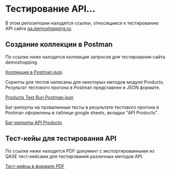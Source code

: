 # Тестирование API...

В этом репозитории находятся ссылки, относящиеся к тестированию API сайта [qa.demoshopping.ru](https://qa.demoshopping.ru/). 

## Создание коллекции в Postman
По ссылке ниже находится коллекция запросов для тестирования сайта demoshopping. 
</br>

[Коллекция в Postman.json](https://github.com/user-attachments/files/19816476/DemoShopping.postman_collection.v1.json)


Скрипты для тестов написаны для некоторых методов модуля Products. Результат тестового прогона в Postman представлен в JSON формате.
</br>

[Products Test Run Postman.json](https://github.com/user-attachments/files/19816484/Products.v1.json)

Баг-репорты на проваленные тесты в результате тестового прогона в Postman оформлены в таблице google sheets, вкладка "API Products".
</br>

[Баг-репорты API Products](https://docs.google.com/spreadsheets/d/1O1KP0rok2-2D1IU6N4IQIR8fVpAH1MGfOr3ZuuuwA0M/edit?usp=sharing)

## Тест-кейы для тестирования API
По ссылке ниже находится PDF-документ с экспортированными из QASE тест-кейсами для тестирования различных методов API.


[Тест-кейсы в формате PDF](https://drive.google.com/file/d/17e86tt8HCgU3wkHkBhhgcmf9ibF232XC/view?usp=sharing)